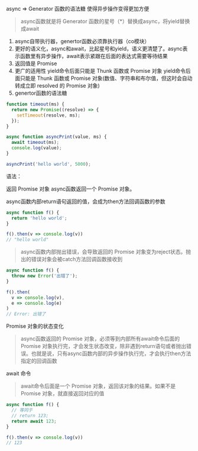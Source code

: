 async => Generator 函数的语法糖
使得异步操作变得更加方便
> async函数就是将 Generator 函数的星号（*）替换成async，将yield替换成await

1. async自带执行器，genertor函数必须靠执行器（co模块）
2. 更好的语义化，async和await，比起星号和yield，语义更清楚了。async表示函数里有异步操作，await表示紧跟在后面的表达式需要等待结果
3. 返回值是 Promise
4. 更广的适用性
yield命令后面只能是 Thunk 函数或 Promise 对象
yield命令后面只能是 Thunk 函数或 Promise 对象(数值、字符串和布尔值，但这时会自动转成立即 resolved 的 Promise 对象)
5. genertor函数的语法糖

```js
function timeout(ms) {
  return new Promise((resolve) => {
    setTimeout(resolve, ms);
  });
}

async function asyncPrint(value, ms) {
  await timeout(ms);
  console.log(value);
}

asyncPrint('hello world', 5000);
```

语法：

返回 Promise 对象
async函数返回一个 Promise 对象。

async函数内部return语句返回的值，会成为then方法回调函数的参数

```js
async function f() {
  return 'hello world';
}

f().then(v => console.log(v))
// "hello world"

```

>async函数内部抛出错误，会导致返回的 Promise 对象变为reject状态。抛出的错误对象会被catch方法回调函数接收到
```js
async function f() {
  throw new Error('出错了');
}

f().then(
  v => console.log(v),
  e => console.log(e)
)
// Error: 出错了
```


Promise 对象的状态变化
> async函数返回的 Promise 对象，必须等到内部所有await命令后面的 Promise 对象执行完，才会发生状态改变，除非遇到return语句或者抛出错误。也就是说，只有async函数内部的异步操作执行完，才会执行then方法指定的回调函数


await 命令
> await命令后面是一个 Promise 对象，返回该对象的结果。如果不是 Promise 对象，就直接返回对应的值

```js
async function f() {
  // 等同于
  // return 123;
  return await 123;
}

f().then(v => console.log(v))
// 123
```